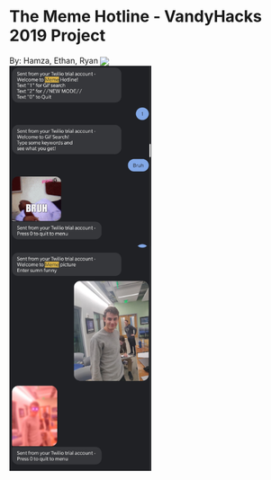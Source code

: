 # The Meme Hotline - VandyHacks 2019 Project
By: Hamza, Ethan, Ryan
<img align="center" src="Hacker.gif">
<br>
<img align="center" src = "Screenshot_20201217-130242.jpg" height=50% width=50%>
<img align="center" src = "Screenshot_20201217-130253.jpg" height=50% width=50%>



